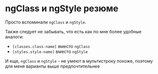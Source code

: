 # ngClass и ngStyle резюме

Просто вспоминали `ngClass` и `ngStyle`.

Также следует не забывать, что есть как по мне более удобные аналоги:

- `[classes.class-name]` вместо `ngClass`
- `[styles.style-name]` вместо `ngStyle`

И еще, `ngClass` и `ngStyle` - не умеют в мультистроку похоже, поэтому для меня варианты
выше предпочтительнее
